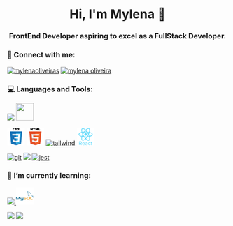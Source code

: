 <h1 align="center">Hi, I'm Mylena 🗿  </h1>
<h3 align="center">FrontEnd Developer aspiring to excel as a FullStack Developer.</h3>

<h3 align="left">🔗 Connect with me: </h3>
<p align="left">
<a href="https://dev.to/mylenaoliveiras" target="_blank"><img align="center" src="https://raw.githubusercontent.com/rahuldkjain/github-profile-readme-generator/master/src/images/icons/Social/devto.svg" alt="mylenaoliveiras" height="30" width="40" /></a>
<a href="https://www.linkedin.com/in/mylena-oliveira-5148b31b5/" target="_blank"><img align="center" src="https://raw.githubusercontent.com/rahuldkjain/github-profile-readme-generator/master/src/images/icons/Social/linked-in-alt.svg" alt="mylena oliveira" height="30" width="40" /></a>
<a>
</p>

<h3 align="left">💻 Languages and Tools:</h3>
<p align="left">
    <img src="https://cdn.jsdelivr.net/gh/devicons/devicon/icons/javascript/javascript-original.svg" height="40" />
    <img src="https://cdn.jsdelivr.net/gh/devicons/devicon/icons/typescript/typescript-original.svg" height="40" width="40" />
</p>
<p align="left">
    <a href="https://www.w3schools.com/css/" target="_blank" rel="noreferrer"><img src="https://raw.githubusercontent.com/devicons/devicon/master/icons/css3/css3-original-wordmark.svg" alt="css3" width="40" height="40" /></a>
    <a href="https://www.w3.org/html/" target="_blank" rel="noreferrer"><img src="https://raw.githubusercontent.com/devicons/devicon/master/icons/html5/html5-original-wordmark.svg" alt="html5" width="40" height="40" /></a>
    <a href="https://tailwindcss.com/" target="_blank" rel="noreferrer"><img src="https://www.vectorlogo.zone/logos/tailwindcss/tailwindcss-icon.svg" alt="tailwind" width="40" height="40" /></a>
    <a href="https://reactjs.org/" target="_blank" rel="noreferrer"><img src="https://raw.githubusercontent.com/devicons/devicon/master/icons/react/react-original-wordmark.svg" alt="react" width="40" height="40" /></a>
</p>

<p align="left">
    <a href="https://git-scm.com/" target="_blank" rel="noreferrer"><img src="https://www.vectorlogo.zone/logos/git-scm/git-scm-icon.svg" alt="git" width="40" height="40" /></a>
    <img src="https://cdn.jsdelivr.net/gh/devicons/devicon/icons/npm/npm-original-wordmark.svg" height="40" />
    <a href="https://jestjs.io" target="_blank" rel="noreferrer"><img src="https://www.vectorlogo.zone/logos/jestjsio/jestjsio-icon.svg" alt="jest" width="40" height="40" /></a>
</p>
</p>

<h3 align="left">🔆 I’m currently learning:</h3>
<p align="left">
    <a href="https://www.java.com/pt-BR/" >
   <img src="https://cdn.jsdelivr.net/gh/devicons/devicon/icons/java/java-original.svg" height="40" />
   </a>
   <a href="https://www.mysql.com/" target="_blank" rel="noreferrer"> <img src="https://raw.githubusercontent.com/devicons/devicon/master/icons/mysql/mysql-original-wordmark.svg" alt="mysql" width="40" height="40"/> </a>
</p>
</p>


<div>

<a href="https://github.com/MylenaOliveiras"></a>
<img loading="lazy" height="180em" src="https://github-readme-stats.vercel.app/api/top-langs/?username=MylenaOliveiras&layout=compact&langs_count=7&theme=dracula"/>
<img loading="lazy" height="180em" src="https://github-readme-stats.vercel.app/api?username=MylenaOliveiras&show_icons=true&theme=dracula&include_all_commits=true&count_private=true"/>

</div>

